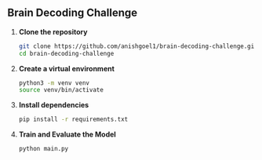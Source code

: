 ## Brain Decoding Challenge 

1. **Clone the repository**
   ```bash
   git clone https://github.com/anishgoel1/brain-decoding-challenge.git
   cd brain-decoding-challenge
   ```

2. **Create a virtual environment**
   ```bash
   python3 -m venv venv
   source venv/bin/activate
   ```

3. **Install dependencies**
   ```bash
   pip install -r requirements.txt
   ```

4. **Train and Evaluate the Model**
   ```bash
   python main.py
   ```